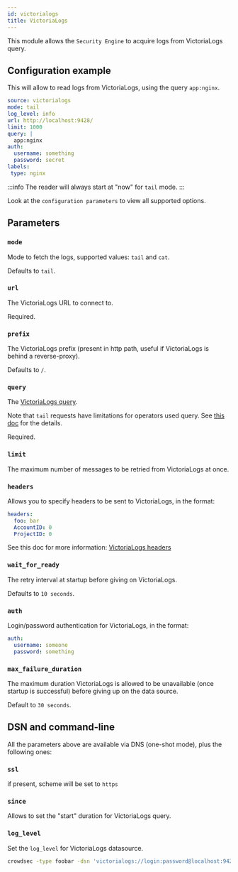 ```yaml
---
id: victorialogs
title: VictoriaLogs
---
```


This module allows the `Security Engine` to acquire logs from VictoriaLogs query.

## Configuration example

This will allow to read logs from VictoriaLogs, using the query `app:nginx`.
```yaml
source: victorialogs
mode: tail
log_level: info
url: http://localhost:9428/
limit: 1000
query: |
  app:nginx
auth:
  username: something
  password: secret
labels:
 type: nginx
```

:::info
The reader will always start at "now" for `tail` mode.
:::

Look at the `configuration parameters` to view all supported options.

## Parameters

### `mode`

Mode to fetch the logs, supported values: `tail` and `cat`.

Defaults to `tail`.

### `url`

The VictoriaLogs URL to connect to.

Required.

### `prefix`

The VictoriaLogs prefix (present in http path, useful if VictoriaLogs is behind a reverse-proxy).

Defaults to `/`.

### `query`

The [VictoriaLogs query](https://docs.victoriametrics.com/victorialogs/logsql/).

Note that `tail` requests have limitations for operators used query. See [this doc](https://docs.victoriametrics.com/victorialogs/querying/#live-tailing) for the details.

Required.

### `limit`

The maximum number of messages to be retried from VictoriaLogs at once.

### `headers`

Allows you to specify headers to be sent to VictoriaLogs, in the format:

```yaml
headers:
  foo: bar
  AccountID: 0
  ProjectID: 0
```

See this doc for more information: [VictoriaLogs headers](https://docs.victoriametrics.com/victorialogs/querying/#http-api)

### `wait_for_ready`

The retry interval at startup before giving on VictoriaLogs.

Defaults to `10 seconds`.

### `auth`

Login/password authentication for VictoriaLogs, in the format:

```yaml
auth:
  username: someone
  password: something
```

### `max_failure_duration`

The maximum duration VictoriaLogs is allowed to be unavailable (once startup is successful) before giving up on the data source.

Default to `30 seconds`.


## DSN and command-line

All the parameters above are available via DNS (one-shot mode), plus the following ones:

### `ssl`

if present, scheme will be set to `https`

### `since`

Allows to set the "start" duration for VictoriaLogs query.

### `log_level`

Set the `log_level` for VictoriaLogs datasource.

```bash
crowdsec -type foobar -dsn 'victorialogs://login:password@localhost:9428/?query=server:"demoVictoriaLogsVictoriaLogs"'
```
